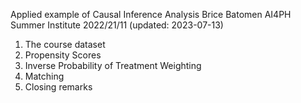 Applied example of Causal Inference Analysis
Brice Batomen
AI4PH Summer Institute
2022/21/11 (updated: 2023-07-13)

1. The course dataset
2. Propensity Scores
3. Inverse Probability of Treatment Weighting
4. Matching
5. Closing remarks
